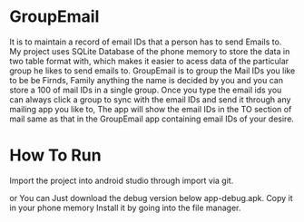 # GroupEmail
It is to maintain a record of email IDs that a person has to send Emails to.
My project uses SQLite Database of the phone memory to store the data in two table format with,
which makes it easier to acess data of the particular group he likes to send emails to.
GroupEmail is to group the Mail IDs you like to be be Firnds, Family anything the name is decided
by you and you can store a 100 of mail IDs in a single group.
Once you type the email ids you can always click a group to sync with the email IDs and send it through
any mailing app you like to, The app will show the email IDs in the TO section of mail same as that
in the GroupEmail app containing email IDs of your desire. 

# How To Run
Import the project into android studio through import via git.

or
You can Just download the debug version below app-debug.apk.
Copy it in your phone memory Install it by going into the file manager.
